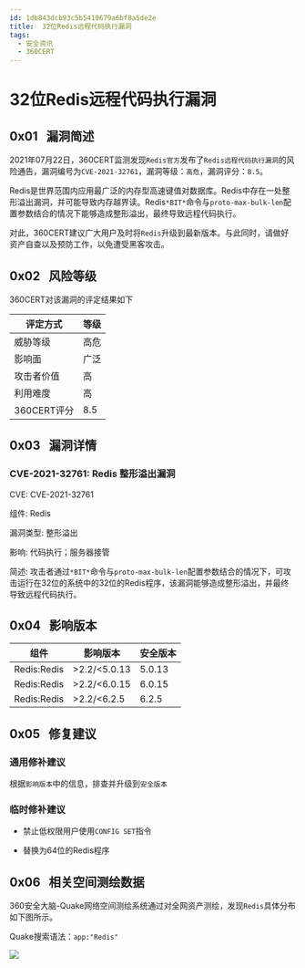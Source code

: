 ```yaml
---
id: 1db843dcb93c5b5419679a6bf8a5de2e
title:  32位Redis远程代码执行漏洞
tags: 
  - 安全资讯
  - 360CERT
---
```


#  32位Redis远程代码执行漏洞

 0x01   漏洞简述
------------


2021年07月22日，360CERT监测发现`Redis官方`发布了`Redis远程代码执行漏洞`的风险通告，漏洞编号为`CVE-2021-32761`，漏洞等级：`高危`，漏洞评分：`8.5`。

Redis是世界范围内应用最广泛的内存型高速键值对数据库。Redis中存在一处整形溢出漏洞，并可能导致内存越界读。Redis`*BIT*`命令与`proto-max-bulk-len`配置参数结合的情况下能够造成整形溢出，最终导致远程代码执行。

对此，360CERT建议广大用户及时将`Redis`升级到最新版本。与此同时，请做好资产自查以及预防工作，以免遭受黑客攻击。

 0x02   风险等级
------------

360CERT对该漏洞的评定结果如下



| 评定方式 | 等级 |
| --- | --- |
| 威胁等级 | 高危 |
| 影响面 | 广泛 |
| 攻击者价值 | 高 |
| 利用难度 | 高 |
| 360CERT评分 | 8.5 |

 0x03   漏洞详情
------------

### CVE-2021-32761: Redis 整形溢出漏洞

CVE: CVE-2021-32761

组件: Redis

漏洞类型: 整形溢出

影响: 代码执行；服务器接管

简述: 
攻击者通过`*BIT*`命令与`proto-max-bulk-len`配置参数结合的情况下，可攻击运行在32位的系统中的32位的Redis程序，该漏洞能够造成整形溢出，并最终导致远程代码执行。

 0x04   影响版本
------------



| 组件 | 影响版本 | 安全版本 |
| --- | --- | --- |
| Redis:Redis | >2.2/<5.0.13 | 5.0.13 |
| Redis:Redis | >2.2/<6.0.15 | 6.0.15 |
| Redis:Redis | >2.2/<6.2.5 | 6.2.5 |

 0x05   修复建议
------------

### 通用修补建议

根据`影响版本`中的信息，排查并升级到`安全版本`

### 临时修补建议

- 禁止低权限用户使用`CONFIG SET`指令

- 替换为64位的Redis程序

 0x06   相关空间测绘数据
----------------

360安全大脑-Quake网络空间测绘系统通过对全网资产测绘，发现`Redis`具体分布如下图所示。

Quake搜索语法：`app:"Redis"`

![](https://p403.ssl.qhimgs4.com/t01c114ce9431da94a3.png)
